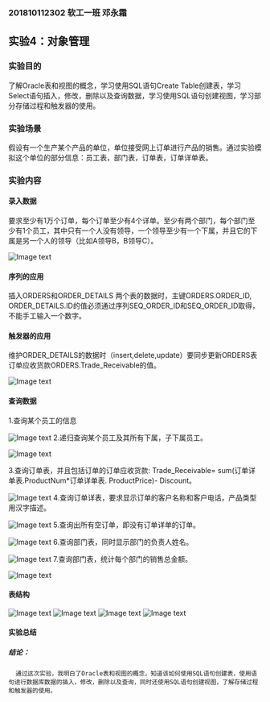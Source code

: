 ### 201810112302         软工一班   邓永霜
## 实验4：对象管理
### 实验目的
了解Oracle表和视图的概念，学习使用SQL语句Create Table创建表，学习Select语句插入，修改，删除以及查询数据，学习使用SQL语句创建视图，学习部分存储过程和触发器的使用。
### 实验场景
假设有一个生产某个产品的单位，单位接受网上订单进行产品的销售。通过实验模拟这个单位的部分信息：员工表，部门表，订单表，订单详单表。
### 实验内容
#### 录入数据
要求至少有1万个订单，每个订单至少有4个详单。至少有两个部门，每个部门至少有1个员工，其中只有一个人没有领导，一个领导至少有一个下属，并且它的下属是另一个人的领导（比如A领导B，B领导C）。

![Image text](4-1.png)
#### 序列的应用
插入ORDERS和ORDER_DETAILS 两个表的数据时，主键ORDERS.ORDER_ID, ORDER_DETAILS.ID的值必须通过序列SEQ_ORDER_ID和SEQ_ORDER_ID取得，不能手工输入一个数字。
#### 触发器的应用
维护ORDER_DETAILS的数据时（insert,delete,update）要同步更新ORDERS表订单应收货款ORDERS.Trade_Receivable的值。

![Image text](4-9.png)
#### 查询数据
  1.查询某个员工的信息

![Image text](4-2.png)
  2.递归查询某个员工及其所有下属，子下属员工。

![Image text](4-3.png)
  
3.查询订单表，并且包括订单的订单应收货款: Trade_Receivable= sum(订单详单表.ProductNum*订单详单表.    ProductPrice)- Discount。

![Image text](4-4.png)
4.查询订单详表，要求显示订单的客户名称和客户电话，产品类型用汉字描述。

![Image text](4-5.png)
  5.查询出所有空订单，即没有订单详单的订单。

![Image text](4-6.png)
  6.查询部门表，同时显示部门的负责人姓名。

![Image text](4-7.png)
  7.查询部门表，统计每个部门的销售总金额。

![Image text](4-8.png)

#### 表结构
![Image text](b1.png)
![Image text](b2.png)
![Image text](b3.png)
![Image text](b4.png)

#### 实验总结
##### 结论：
      通过这次实验，我明白了Oracle表和视图的概念，知道该如何使用SQL语句创建表，使用语句进行数据库数据的插入，修改，删除以及查询，同时还使用SQL语句创建视图，了解存储过程和触发器的使用。